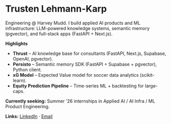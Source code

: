 # Trusten Lehmann-Karp

Engineering @ Harvey Mudd. I build applied AI products and ML infrastructure: LLM-powered knowledge systems, semantic memory (pgvector), and full-stack apps (FastAPI + Next.js).

**Highlights**
- **Thrust** – AI knowledge base for consultants (FastAPI, Next.js, Supabase, OpenAI, pgvector).
- **Persisto** – Semantic memory SDK (FastAPI + Supabase + pgvector), Python client.
- **xG Model** – Expected Value model for soccer data analytics (scikit-learn).
- **Equity Prediction Pipeline** – Time-series ML + backtesting for large-caps.

**Currently seeking:** Summer ’26 internships in Applied AI / AI Infra / ML Product Engineering.

**Links:** [LinkedIn](https://www.linkedin.com/in/trustenlk) · [Email](mailto:tlehmannkarp@g.hmc.edu)


<!--
**trusten5/trusten5** is a ✨ _special_ ✨ repository because its `README.md` (this file) appears on your GitHub profile.

Here are some ideas to get you started:

- 🔭 I’m currently working on ...
- 🌱 I’m currently learning ...
- 👯 I’m looking to collaborate on ...
- 🤔 I’m looking for help with ...
- 💬 Ask me about ...
- 📫 How to reach me: ...
- 😄 Pronouns: ...
- ⚡ Fun fact: ...
-->

